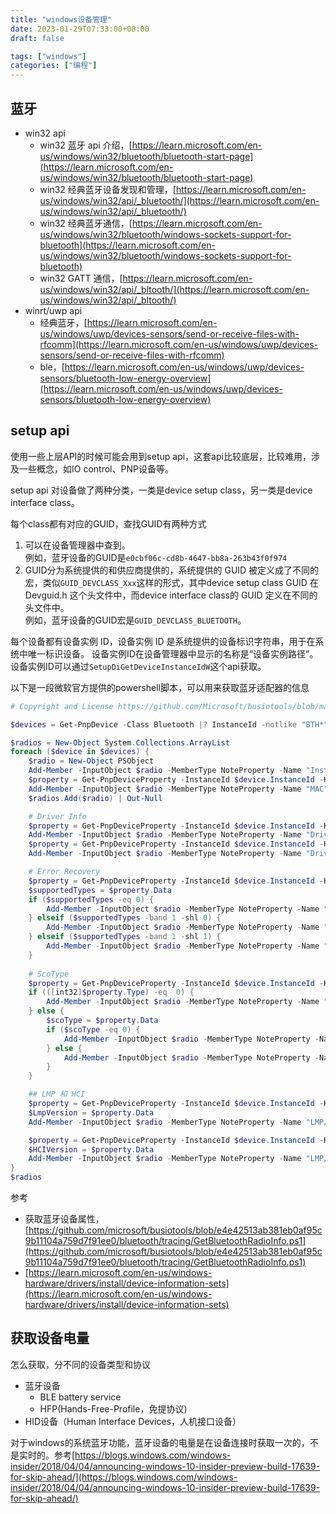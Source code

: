 ```yaml
---
title: "windows设备管理"
date: 2023-01-29T07:33:00+08:00
draft: false

tags: ["windows"]
categories: ["编程"]
---
```


## 蓝牙

- win32 api
    - win32 蓝牙 api 介绍，[https://learn.microsoft.com/en-us/windows/win32/bluetooth/bluetooth-start-page](https://learn.microsoft.com/en-us/windows/win32/bluetooth/bluetooth-start-page)
    - win32 经典蓝牙设备发现和管理，[https://learn.microsoft.com/en-us/windows/win32/api/_bluetooth/](https://learn.microsoft.com/en-us/windows/win32/api/_bluetooth/)
    - win32 经典蓝牙通信，[https://learn.microsoft.com/en-us/windows/win32/bluetooth/windows-sockets-support-for-bluetooth](https://learn.microsoft.com/en-us/windows/win32/bluetooth/windows-sockets-support-for-bluetooth)
    - win32 GATT 通信，[https://learn.microsoft.com/en-us/windows/win32/api/_bltooth/](https://learn.microsoft.com/en-us/windows/win32/api/_bltooth/)
- winrt/uwp api
    - 经典蓝牙，[https://learn.microsoft.com/en-us/windows/uwp/devices-sensors/send-or-receive-files-with-rfcomm](https://learn.microsoft.com/en-us/windows/uwp/devices-sensors/send-or-receive-files-with-rfcomm)
    - ble，[https://learn.microsoft.com/en-us/windows/uwp/devices-sensors/bluetooth-low-energy-overview](https://learn.microsoft.com/en-us/windows/uwp/devices-sensors/bluetooth-low-energy-overview)

## setup api

使用一些上层API的时候可能会用到setup api，这套api比较底层，比较难用，涉及一些概念，如IO control、PNP设备等。

setup api 对设备做了两种分类，一类是device setup class，另一类是device interface class。

每个class都有对应的GUID，查找GUID有两种方式

1. 可以在设备管理器中查到。  
例如，蓝牙设备的GUID是`e0cbf06c-cd8b-4647-bb8a-263b43f0f974`
2. GUID分为系统提供的和供应商提供的，系统提供的 GUID 被定义成了不同的宏，类似`GUID_DEVCLASS_Xxx`这样的形式，其中device setup class GUID 在 Devguid.h 这个头文件中，而device interface class的 GUID 定义在不同的头文件中。  
例如，蓝牙设备的GUID宏是`GUID_DEVCLASS_BLUETOOTH`。

每个设备都有设备实例 ID，设备实例 ID 是系统提供的设备标识字符串，用于在系统中唯一标识设备。 设备实例ID在设备管理器中显示的名称是“设备实例路径”。设备实例ID可以通过`SetupDiGetDeviceInstanceIdW`这个api获取。

以下是一段微软官方提供的powershell脚本，可以用来获取蓝牙适配器的信息

```powershell
# Copyright and License https://github.com/Microsoft/busiotools/blob/master/LICENSE

$devices = Get-PnpDevice -Class Bluetooth |? InstanceId -notlike "BTH*"

$radios = New-Object System.Collections.ArrayList
foreach ($device in $devices) {   
    $radio = New-Object PSObject
    Add-Member -InputObject $radio -MemberType NoteProperty -Name "InstanceId" -Value $device.InstanceId
    $property = Get-PnpDeviceProperty -InstanceId $device.InstanceId -KeyName 'DEVPKEY_Bluetooth_RadioAddress'
    Add-Member -InputObject $radio -MemberType NoteProperty -Name "MAC" -Value $(-join ($property.Data |  foreach { "{0:X2}" -f $_ } ))
    $radios.Add($radio) | Out-Null

    # Driver Info
    $property = Get-PnpDeviceProperty -InstanceId $device.InstanceId -KeyName 'DEVPKEY_Device_DriverDesc'
    Add-Member -InputObject $radio -MemberType NoteProperty -Name "DriverDescription" -Value $property.Data
    $property = Get-PnpDeviceProperty -InstanceId $device.InstanceId -KeyName 'DEVPKEY_Device_DriverVersion'
    Add-Member -InputObject $radio -MemberType NoteProperty -Name "DriverVersion" -Value $property.Data

    # Error Recovery
    $property = Get-PnpDeviceProperty -InstanceId $device.InstanceId -KeyName '{A92F26CA-EDA7-4B1D-9DB2-27B68AA5A2EB} 14'
    $supportedTypes = $property.Data
    if ($supportedTypes -eq 0) {
        Add-Member -InputObject $radio -MemberType NoteProperty -Name "ErrorRecovery" -Value "None"
    } elseif ($supportedTypes -band 1 -shl 0) {
        Add-Member -InputObject $radio -MemberType NoteProperty -Name "ErrorRecovery" -Value "FLDR"
    } elseif ($supportedTypes -band 1 -shl 1) {
        Add-Member -InputObject $radio -MemberType NoteProperty -Name "ErrorRecovery" -Value "PLDR"
    }
    
    # ScoType
    $property = Get-PnpDeviceProperty -InstanceId $device.InstanceId -KeyName '{A92F26CA-EDA7-4B1D-9DB2-27B68AA5A2EB} 21'
    if (([int32]$property.Type) -eq  0) {
        Add-Member -InputObject $radio -MemberType NoteProperty -Name "ScoType" -Value "Unknown"
    } else {
        $scoType = $property.Data
        if ($scoType -eq 0) {
            Add-Member -InputObject $radio -MemberType NoteProperty -Name "ScoType" -Value "SideBand"
        } else {
            Add-Member -InputObject $radio -MemberType NoteProperty -Name "ScoType" -Value "InBand"
        }
    }

    ## LMP 和 HCI
    $property = Get-PnpDeviceProperty -InstanceId $device.InstanceId -KeyName '{A92F26CA-EDA7-4B1D-9DB2-27B68AA5A2EB} 4'
    $LmpVersion = $property.Data
    Add-Member -InputObject $radio -MemberType NoteProperty -Name "LMP/HCI" -Value $LmpVersion

    $property = Get-PnpDeviceProperty -InstanceId $device.InstanceId -KeyName '{A92F26CA-EDA7-4B1D-9DB2-27B68AA5A2EB} 6'
    $HCIVersion = $property.Data
    Add-Member -InputObject $radio -MemberType NoteProperty -Name "LMP/HCI" -Value $HCIVersion
}
$radios
```

参考

- 获取蓝牙设备属性，[https://github.com/microsoft/busiotools/blob/e4e42513ab381eb0af95c9b11104a759d7f91ee0/bluetooth/tracing/GetBluetoothRadioInfo.ps1](https://github.com/microsoft/busiotools/blob/e4e42513ab381eb0af95c9b11104a759d7f91ee0/bluetooth/tracing/GetBluetoothRadioInfo.ps1)
- [https://learn.microsoft.com/en-us/windows-hardware/drivers/install/device-information-sets](https://learn.microsoft.com/en-us/windows-hardware/drivers/install/device-information-sets)

## 获取设备电量

怎么获取，分不同的设备类型和协议

- 蓝牙设备
    - BLE battery service
    - HFP(Hands-Free-Profile，免提协议)
- HID设备（Human Interface Devices，人机接口设备）

对于windows的系统蓝牙功能，蓝牙设备的电量是在设备连接时获取一次的，不是实时的。参考[https://blogs.windows.com/windows-insider/2018/04/04/announcing-windows-10-insider-preview-build-17639-for-skip-ahead/](https://blogs.windows.com/windows-insider/2018/04/04/announcing-windows-10-insider-preview-build-17639-for-skip-ahead/)


